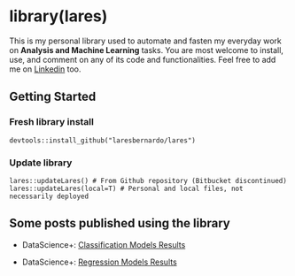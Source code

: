 # library(lares)

This is my personal library used to automate and fasten my everyday work on **Analysis and Machine Learning** tasks. You are most welcome to install, use, and comment on any of its code and functionalities. Feel free to add me on [Linkedin](https://www.linkedin.com/in/laresbernardo/) too.

## Getting Started

### Fresh library install
```devtools::install_github("laresbernardo/lares")```

### Update library
```
lares::updateLares() # From Github repository (Bitbucket discontinued)
lares::updateLares(local=T) # Personal and local files, not necessarily deployed
```

## Some posts published using the library
- DataScience+: [Classification Models Results](https://datascienceplus.com/machine-learning-results-one-plot-to-rule-them-all)

- DataScience+: [Regression Models Results](https://datascienceplus.com/machine-learning-results-in-r-one-plot-to-rule-them-all-part-2-regression-models)
